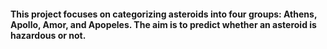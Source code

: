 #### This project focuses on categorizing asteroids into four groups: Athens, Apollo, Amor, and Apopeles. The aim is to predict whether an asteroid is hazardous or not.


